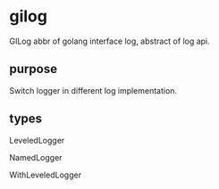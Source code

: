# gilog
GILog abbr of golang interface log, abstract of log api.


## purpose

Switch logger in different log implementation.

## types

LeveledLogger

NamedLogger

WithLeveledLogger
